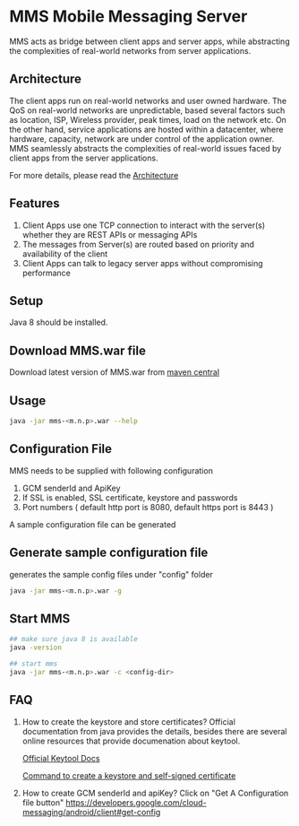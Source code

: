 # MMS Mobile Messaging Server

MMS acts as bridge between client apps and server apps, while abstracting the complexities of real-world networks from server applications.

## Architecture

The client apps run on real-world networks and user owned hardware. The QoS on real-world networks are unpredictable, based several factors such as location, ISP, Wireless provider, peak times, load on the network etc. On the other hand, service applications are hosted within a datacenter, where hardware, capacity, network are under control of the application owner. MMS seamlessly abstracts the complexities of real-world issues faced by client apps from the server applications.

For more details, please read the [Architecture](Architecture.md)

## Features

1. Client Apps use one TCP connection to interact with the server(s) whether they are REST APIs or messaging APIs
2. The messages from Server(s) are routed based on priority and availability of the client
3. Client Apps can talk to legacy server apps without compromising performance

## Setup

Java 8 should be installed.

## Download MMS.war file

Download latest version of MMS.war from [maven central](http://search.maven.org/#search%7Cgav%7C1%7Cg%3A%22com.github.antennaesdk.server%22%20AND%20a%3A%22mms%22)

## Usage
```bash
java -jar mms-<m.n.p>.war --help
```

## Configuration File

MMS needs to be supplied with following configuration

1. GCM senderId and ApiKey
2. If SSL is enabled, SSL certificate, keystore and passwords
3. Port numbers ( default http port is 8080, default https port is 8443 )

A sample configuration file can be generated 
## Generate sample configuration file

generates the sample config files under "config" folder
```bash
java -jar mms-<m.n.p>.war -g
```

## Start MMS
```bash
## make sure java 8 is available
java -version

## start mms
java -jar mms-<m.n.p>.war -c <config-dir>
```


## FAQ

1. How to create the keystore and store certificates?
   Official documentation from java provides the details, besides there are several online resources that provide documenation about keytool.

   [Official Keytool Docs](http://docs.oracle.com/javase/6/docs/technotes/tools/solaris/keytool.html)
   
   [Command to create a keystore and self-signed certificate](KEYGEN.md)  

2. How to create GCM senderId and apiKey?
   Click on "Get A Configuration file button"
   https://developers.google.com/cloud-messaging/android/client#get-config
